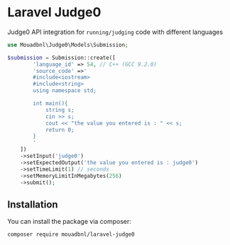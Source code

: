 # Laravel Judge0
Judge0 API integration for `running/judging` code with different languages
```php
use Mouadbnl\Judge0\Models\Submission;

$submission = Submission::create([
        'language_id' => 54, // C++ (GCC 9.2.0)
        'source_code' =>'
        #include<iostream>
        #include<string>
        using namespace std;

        int main(){
            string s;
            cin >> s;
            cout << "the value you entered is : " << s;
            return 0;
        }
        '
    ])
    ->setInput('judge0')
    ->setExpectedOutput('the value you entered is : judge0')
    ->setTimeLimit(1) // seconds
    ->setMemoryLimitInMegabytes(256)
    ->submit();
```

## Installation

You can install the package via composer:

```bash
composer require mouadbnl/laravel-judge0
```
